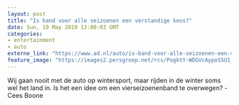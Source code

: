 ```yaml
---
layout: post
title: "Is band voor alle seizoenen een verstandige keus?"
date: Sun, 19 May 2019 13:00:03 GMT
categories: 
- entertainment 
- auto 
externe_link: "https://www.ad.nl/auto/is-band-voor-alle-seizoenen-een-verstandige-keus~a5393118/"
feature_image: "https://images2.persgroep.net/rcs/PogktY-WDGVcAypoSSU1_2F_efU/diocontent/140827868/_fitwidth/400/?appId=21791a8992982cd8da851550a453bd7f&quality=0.7"
---
```


Wij gaan nooit met de auto op wintersport, maar rijden in de winter soms wel het land in. Is het een idee om een vierseizoenenband te overwegen? -Cees Boone
